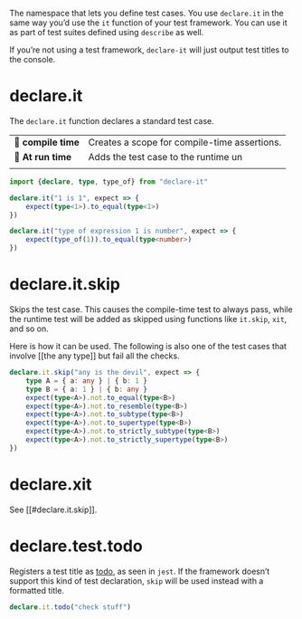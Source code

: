 The namespace that lets you define test cases. You use `declare.it` in the same way you’d use the `it` function of your test framework. You can use it as part of test suites defined using `describe` as well.

If you’re not using a test framework, `declare-it` will just output test titles to the console.
# declare.it
The `declare.it` function declares a standard test case. 

|                     |                                              |
| ------------------- | -------------------------------------------- |
| **📝 compile time** | Creates a scope for compile-time assertions. |
| **🚀 At run time**  | Adds the test case to the runtime un         |
|                     |                                              |

```ts
import {declare, type, type_of} from "declare-it"

declare.it("1 is 1", expect => {
    expect(type<1>).to_equal(type<1>)
})

declare.it("type of expression 1 is number", expect => {
    expect(type_of(1)).to_equal(type<number>)
})
```
# declare.it.skip
Skips the test case. This causes the compile-time test to always pass, while the runtime test will be added as skipped using functions like `it.skip`, `xit`, and so on.

Here is how it can be used. The following is also one of the test cases that involve [[the any type]] but fail all the checks. 

```ts
declare.it.skip("any is the devil", expect => {
    type A = { a: any } | { b: 1 }
    type B = { a: 1 } | { b: any }
    expect(type<A>).not.to_equal(type<B>)
    expect(type<A>).not.to_resemble(type<B>)
    expect(type<A>).not.to_subtype(type<B>)
    expect(type<A>).not.to_supertype(type<B>)
    expect(type<A>).not.to_strictly_subtype(type<B>)
    expect(type<A>).not.to_strictly_supertype(type<B>)
})
```
# declare.xit
See [[#declare.it.skip]].
# declare.test.todo
Registers a test title as [todo](https://jestjs.io/docs/api#testtodoname), as seen in `jest`. If the framework doesn’t support this kind of test declaration, `skip` will be used instead with a formatted title.
```ts
declare.it.todo("check stuff")
```
